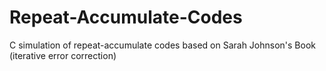 # Repeat-Accumulate-Codes
C simulation of repeat-accumulate codes based on Sarah Johnson's Book (iterative error correction)
